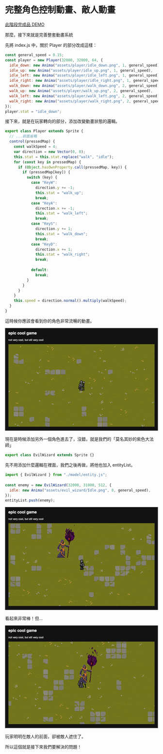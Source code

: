 
# 完整角色控制動畫、敵人動畫

[此階段完成品 DEMO](https://coding-impact.github.io/game_tutorial/08.%20完善角色動畫控制/)

那麼，接下來就是完善整套動畫系統

先將 index.js 中，關於 Player 的部分改成這樣：

```js
const general_speed = 0.15;
const player = new Player(32000, 32000, 64, {
  idle_down: new Anima("assets/player/idle_down.png", 1, general_speed),
  idle_up: new Anima("assets/player/idle_up.png", 1, general_speed),
  idle_left: new Anima("assets/player/idle_left.png", 1, general_speed),
  idle_right: new Anima("assets/player/idle_right.png", 1, general_speed),
  walk_down: new Anima("assets/player/walk_down.png", 2, general_speed),
  walk_up: new Anima("assets/player/walk_up.png", 2, general_speed),
  walk_left: new Anima("assets/player/walk_left.png", 2, general_speed),
  walk_right: new Anima("assets/player/walk_right.png", 2, general_speed),
});
player.stat = "idle_down";
```

接下來，就是在玩家轉向的部分，添加改變動畫狀態的邏輯。

```js
export class Player extends Sprite {
  // ...前面省略
  control(pressedMap) {
    const walkSpeed = 4;
    var direction = new Vector(0, 0);
    this.stat = this.stat.replace("walk", "idle");
    for (const key in pressedMap) {
      if (Object.hasOwnProperty.call(pressedMap, key)) {
        if (pressedMap[key]) {
          switch (key) {
            case "KeyW":
              direction.y += -1;
              this.stat = "walk_up";
              break;
            case "KeyA":
              direction.x += -1;
              this.stat = "walk_left";
              break;
            case "KeyS":
              direction.y += 1;
              this.stat = "walk_down";
              break;
            case "KeyD":
              direction.x += 1;
              this.stat = "walk_right";
              break;

            default:
              break;
          }
        }
      }
    }
    this.speed = direction.normal().multiply(walkSpeed);
  }
}
```

這時候你應該會看到你的角色非常流暢的動畫。

![character animation](/pictures/character_animation.png)

現在是時候添加另外一個角色進去了，沒錯，就是我們的「莫名其妙的紫色大法師」

```js
export class EvilWizard extends Sprite {}
```

先不用添加什麼邏輯在裡面，我們之後再做，將他也加入 entityList。

```js
import { EvilWizard } from "./model/entity.js";

const enemy = new EvilWizard(32000, 31800, 512, {
  idle: new Anima("assets/evil_wizard/Idle.png", 8, general_speed),
});
entityList.push(enemy);
```

![enemy and player](/pictures/enemy_and_player.png)

看起來非常棒！但...

![render order glitch](/pictures/render_order_glitch.png)

玩家明明在敵人的前面，卻被敵人遮住了。

所以這個就是接下來我們要解決的問題！
